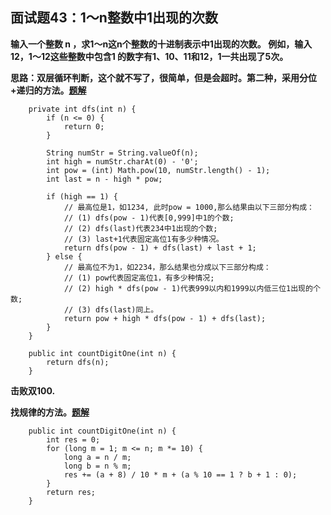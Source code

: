 ## 面试题43：1～n整数中1出现的次数
**输入一个整数 n ，求1～n这n个整数的十进制表示中1出现的次数。
例如，输入12，1～12这些整数中包含1 的数字有1、10、11和12，1一共出现了5次。**

**思路：双层循环判断，这个就不写了，很简单，但是会超时。第二种，采用分位+递归的方法。[题解](https://leetcode-cn.com/problems/1nzheng-shu-zhong-1chu-xian-de-ci-shu-lcof/solution/java-di-gui-qiu-jie-by-npe_tle-2/)**
```
	private int dfs(int n) {
        if (n <= 0) {
            return 0;
        }

        String numStr = String.valueOf(n);
        int high = numStr.charAt(0) - '0';
        int pow = (int) Math.pow(10, numStr.length() - 1);
        int last = n - high * pow;

        if (high == 1) {
            // 最高位是1，如1234, 此时pow = 1000,那么结果由以下三部分构成：
            // (1) dfs(pow - 1)代表[0,999]中1的个数;
            // (2) dfs(last)代表234中1出现的个数;
            // (3) last+1代表固定高位1有多少种情况。
            return dfs(pow - 1) + dfs(last) + last + 1;
        } else {
            // 最高位不为1，如2234，那么结果也分成以下三部分构成：
            // (1) pow代表固定高位1，有多少种情况;
            // (2) high * dfs(pow - 1)代表999以内和1999以内低三位1出现的个数;
            // (3) dfs(last)同上。
            return pow + high * dfs(pow - 1) + dfs(last);
        }
    }
	
	public int countDigitOne(int n) {
        return dfs(n);
    }
```
**击败双100.**

**找规律的方法。[题解](https://leetcode-cn.com/problems/1nzheng-shu-zhong-1chu-xian-de-ci-shu-lcof/solution/xiang-jie-gui-lu-yong-shi-0ms-by-sircarol/)**
```
	public int countDigitOne(int n) {
        int res = 0;
        for (long m = 1; m <= n; m *= 10) {
            long a = n / m;
            long b = n % m;
            res += (a + 8) / 10 * m + (a % 10 == 1 ? b + 1 : 0);
        }
        return res;
    }
```